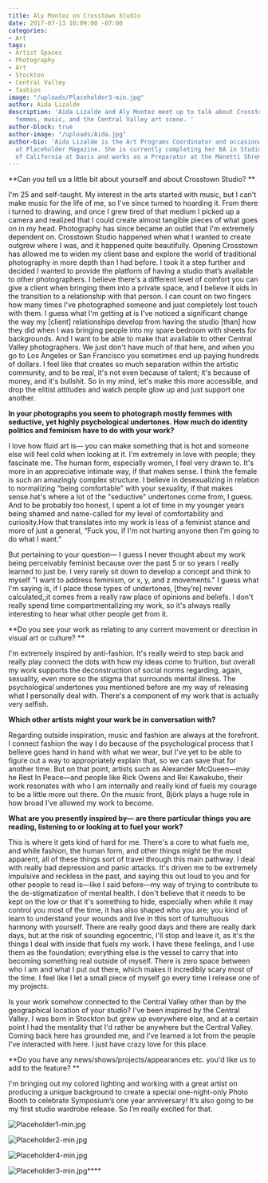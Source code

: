 ```yaml
---
title: Aly Montez on Crosstown Studio
date: 2017-07-13 10:09:00 -07:00
categories:
- Art
tags:
- Artist Spaces
- Photography
- Art
- Stockton
- Central Valley
- fashion
image: "/uploads/Placeholder3-min.jpg"
author: Aida Lizalde
description: 'Aida Lizalde and Aly Montez meet up to talk about Crosstown Studio,
  femmes, music, and the Central Valley art scene. '
author-block: true
author-image: "/uploads/Aida.jpg"
author-bio: 'Aida Lizalde is the Art Programs Coordinator and occasional contributor
  at Placeholder Magazine. She is currently completing her BA in Studio Arts at University
  of California at Davis and works as a Preparator at the Manetti Shrem Museum. '
---
```


**Can you tell us a little bit about yourself and about Crosstown Studio? **

I'm 25 and self-taught. My interest in the arts started with music, but I can't make music for the life of me, so I've since turned to hoarding it. From there i turned to drawing, and once I grew tired of that medium I picked up a camera and realized that I could create almost tangible pieces of what goes on in my head. Photography has since became an outlet that I'm extremely dependent on. Crosstown Studio happened when what I wanted to create outgrew where I was, and it happened quite beautifully. Opening Crosstown has allowed me to widen my client base and explore the world of traditional photography in more depth than I had before. I took it a step further and decided I wanted to provide the platform of having a studio that’s available to other photographers. I believe there's a different level of comfort you can give a client when bringing them into a private space, and I believe it aids in the transition to a relationship with that person. I can count on two fingers how many times I've photographed someone and just completely lost touch with them. I guess what I'm getting at is I've noticed a significant change  the way my [client] relationships develop from having the studio [than]  how they did when I was bringing people into my spare bedroom with sheets for backgrounds. And I want to be able to make that available to other Central Valley photographers. We just don't have much of that here, and when you go to Los Angeles or San Francisco you sometimes end up paying hundreds of dollars. I feel like that creates so much separation within the artistic community, and to be real, it's not even because of talent; it's because of money, and it's bullshit. So in my mind, let's make this more accessible, and drop the elitist attitudes and watch people glow up and just support one another. 

**In your photographs you seem to photograph mostly femmes with seductive, yet highly psychological undertones. How much do identity politics and feminism have to do with your work?**

I love how fluid art is— you can make something that is hot and someone else will feel cold when looking at it. I'm extremely in love with people; they fascinate me. The human form, especially women, I feel very drawn to. It's more in an appreciative intimate way, if that makes sense. I think the female is such an amazingly complex structure. I believe in desexualizing in relation to normalizing “being comfortable” with your sexuality, if that makes sense.hat's where a lot of the "seductive" undertones come from, I guess. And to be probably too honest, I spent a lot of time in my younger years being shamed and name-called for my level of comfortability and curiosity.How that translates into my work is less of a feminist stance and more of just a general, “Fuck you, if I'm not hurting anyone then I'm going to do what I want.”
 
But pertaining to your question— I guess I never thought about my work being perceivably feminist because over the past 5 or so years I really learned to just be. I very rarely sit down to develop a concept and think to myself "I want to address feminism, or x, y, and z movements." I guess what I'm saying is, if I place those types of undertones, [they’re] never calculated,;it comes from a really raw place of opinions and beliefs. I don't really spend time compartmentalizing my work, so it's always really interesting to hear what other people get from it. 

**Do you see your work as relating to any current movement or direction in visual art or culture? ** 

I'm extremely inspired by anti-fashion. It's really weird to step back and really play connect the dots with how my ideas come to fruition, but overall my work supports the deconstruction of social norms regarding, again, sexuality, even more so the stigma that surrounds mental illness. The psychological undertones you mentioned before are my way of releasing what I personally deal with. There's a component of my work that is actually very selfish. 

**Which other artists might your work be in conversation with?**
  
Regarding outside inspiration, music and fashion are always at the forefront. I connect fashion the way I do because of the psychological process that I believe goes hand in hand with what we wear, but I've yet to be able to figure out a way to appropriately explain that, so we can save that for another time. But on that point, artists such as Alexander McQueen—may he Rest In Peace—and people like Rick Owens and Rei Kawakubo, their work resonates with who I am internally and really kind of fuels my courage to be a little more out there. On the music front, Björk plays a huge role in how broad I've allowed my work to become. 

**What are you presently inspired by— are there particular things you are reading, listening to or looking at to fuel your work?**

This is where it gets kind of hard for me. There's a core to what fuels me, and while fashion, the human form, and other things might be the most apparent, all of these things sort of travel through this main pathway. I deal with really bad depression and panic attacks. It's driven me to be extremely impulsive and reckless in the past, and saying this out loud to you and for other people to read is—like I said before—my way of trying to contribute to the de-stigmatization of mental health. I don't believe that it needs to be kept on the low or that it's something to hide, especially when while it may control you most of the time, it has also shaped who you are; you kind of learn to understand your wounds and live in this sort of tumultuous harmony with yourself. There are really good days and there are really dark days, but at the risk of sounding egocentric, I'll stop and leave it, as it's the things I deal with inside that fuels my work. I have these feelings, and I use them as the foundation; everything else is the vessel to carry that into becoming something real outside of myself. There is zero space between who I am and what I put out there, which makes it incredibly scary most of the time. I feel like I let a small piece of myself go every time I release one of my projects. 

Is your work somehow connected to the Central Valley other than by the geographical location of your studio?
I've been inspired by the Central Valley. I was born in Stockton but grew up everywhere else, and at a certain point I had the mentality that I'd rather be anywhere but the Central Valley. Coming back here has grounded me, and I've learned a lot from the people I've interacted with here. I just have crazy love for this place. 
 
**Do you have any news/shows/projects/appearances etc. you'd like us to add to the feature? **

I'm bringing out my colored lighting and working with a great artist on producing a unique background to create a special one-night-only Photo Booth to celebrate Symposium’s one year anniversary! It’s also going to be my first studio wardrobe release. So I’m really excited for that.


![Placeholder1-min.jpg](/uploads/Placeholder1-min.jpg)

![Placeholder2-min.jpg](/uploads/Placeholder2-min.jpg)

![Placeholder4-min.jpg](/uploads/Placeholder4-min.jpg)

![Placeholder3-min.jpg](/uploads/Placeholder3-min.jpg)****